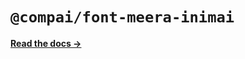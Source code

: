 # `@compai/font-meera-inimai`

[**Read the docs &rarr;**](https://components.ai/docs/typefaces/meera-inimai)
